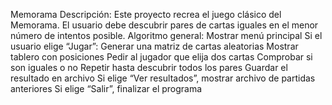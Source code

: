Memorama
Descripción:
Este proyecto recrea el juego clásico del Memorama.
El usuario debe descubrir pares de cartas iguales en el menor número de intentos posible.
Algoritmo general:
Mostrar menú principal
Si el usuario elige “Jugar”:
Generar una matriz de cartas aleatorias
Mostrar tablero con posiciones
Pedir al jugador que elija dos cartas
Comprobar si son iguales o no
Repetir hasta descubrir todos los pares
Guardar el resultado en archivo
Si elige “Ver resultados”, mostrar archivo de partidas anteriores
Si elige “Salir”, finalizar el programa


